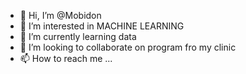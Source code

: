 - 👋 Hi, I’m @Mobidon
- 👀 I’m interested in MACHINE LEARNING
- 🌱 I’m currently learning data
- 💞️ I’m looking to collaborate on program fro my clinic
- 📫 How to reach me ...

<!---
Mobidon/Mobidon is a ✨ special ✨ repository because its `README.md` (this file) appears on your GitHub profile.
You can click the Preview link to take a look at your changes.
--->
